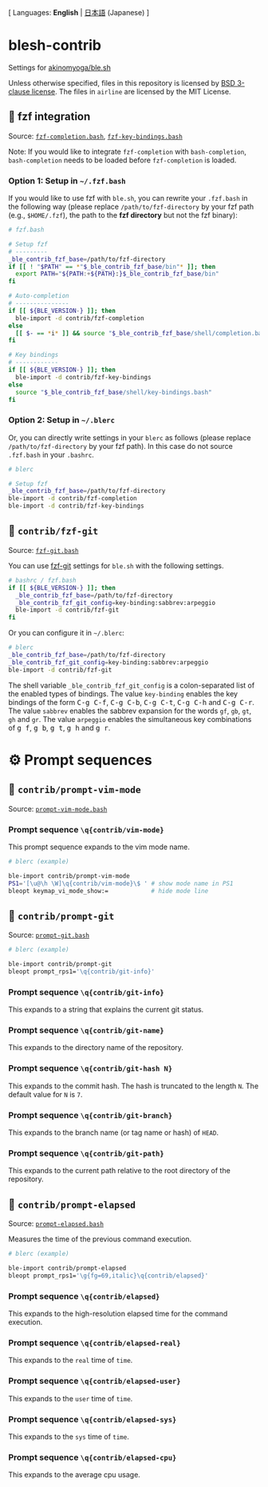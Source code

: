 [ Languages: **English** | [日本語](README-ja.md) (Japanese) ]

# blesh-contrib
Settings for [akinomyoga/ble.sh](https://github.com/akinomyoga/ble.sh)

Unless otherwise specified, files in this repository is licensed by [BSD 3-clause license](LICENSE).
The files in `airline` are licensed by the MIT License.

## :pencil: fzf integration

Source: [`fzf-completion.bash`](https://github.com/akinomyoga/blesh-contrib/blob/master/fzf-completion.bash),
  [`fzf-key-bindings.bash`](https://github.com/akinomyoga/blesh-contrib/blob/master/fzf-key-bindings.bash)

Note: If you would like to integrate `fzf-completion` with `bash-completion`, `bash-completion` needs to be loaded before `fzf-completion` is loaded.

### Option 1: Setup in `~/.fzf.bash`

If you would like to use fzf with `ble.sh`, you can rewrite your `.fzf.bash` in the following way (please replace `/path/to/fzf-directory` by your fzf path (e.g., `$HOME/.fzf`), the path to the **fzf directory** but not the fzf binary):

```bash
# fzf.bash

# Setup fzf
# ---------
_ble_contrib_fzf_base=/path/to/fzf-directory
if [[ ! "$PATH" == *"$_ble_contrib_fzf_base/bin"* ]]; then
  export PATH="${PATH:+${PATH}:}$_ble_contrib_fzf_base/bin"
fi

# Auto-completion
# ---------------
if [[ ${BLE_VERSION-} ]]; then
  ble-import -d contrib/fzf-completion
else
  [[ $- == *i* ]] && source "$_ble_contrib_fzf_base/shell/completion.bash" 2> /dev/null
fi

# Key bindings
# ------------
if [[ ${BLE_VERSION-} ]]; then
  ble-import -d contrib/fzf-key-bindings
else
  source "$_ble_contrib_fzf_base/shell/key-bindings.bash"
fi
```

### Option 2: Setup in `~/.blerc`

Or, you can directly write settings in your `blerc` as follows (please replace `/path/to/fzf-directory` by your fzf path).
In this case do not source `.fzf.bash` in your `.bashrc`.

```bash
# blerc

# Setup fzf
_ble_contrib_fzf_base=/path/to/fzf-directory
ble-import -d contrib/fzf-completion
ble-import -d contrib/fzf-key-bindings
```

## :pencil: `contrib/fzf-git`

Source: [`fzf-git.bash`](https://github.com/akinomyoga/blesh-contrib/blob/master/fzf-git.bash)

You can use [fzf-git](https://gist.github.com/junegunn/8b572b8d4b5eddd8b85e5f4d40f17236) settings for `ble.sh` with the following settings.

```bash
# bashrc / fzf.bash
if [[ ${BLE_VERSION-} ]]; then
  _ble_contrib_fzf_base=/path/to/fzf-directory
  _ble_contrib_fzf_git_config=key-binding:sabbrev:arpeggio
  ble-import -d contrib/fzf-git
fi
```

Or you can configure it in `~/.blerc`:

```bash
# blerc
_ble_contrib_fzf_base=/path/to/fzf-directory
_ble_contrib_fzf_git_config=key-binding:sabbrev:arpeggio
ble-import -d contrib/fzf-git
```

The shell variable `_ble_contrib_fzf_git_config` is a colon-separated list of the enabled types of bindings.
The value `key-binding` enables the key bindings of the form <kbd>C-g C-f</kbd>, <kbd>C-g C-b</kbd>, <kbd>C-g C-t</kbd>, <kbd>C-g C-h</kbd> and <kbd>C-g C-r</kbd>.
The value `sabbrev` enables the sabbrev expansion for the words `gf`, `gb`, `gt`, `gh` and `gr`.
The value `arpeggio` enables the simultaneous key combinations of <kbd>g f</kbd>, <kbd>g b</kbd>, <kbd>g t</kbd>, <kbd>g h</kbd> and <kbd>g r</kbd>.

# &#x2699; Prompt sequences

## :pencil: `contrib/prompt-vim-mode`

Source: [`prompt-vim-mode.bash`](https://github.com/akinomyoga/blesh-contrib/blob/master/prompt-vim-mode.bash)

### Prompt sequence `\q{contrib/vim-mode}`

This prompt sequence expands to the vim mode name.

```bash
# blerc (example)

ble-import contrib/prompt-vim-mode
PS1='[\u@\h \W]\q{contrib/vim-mode}\$ ' # show mode name in PS1
bleopt keymap_vi_mode_show:=            # hide mode line
```

## :pencil: `contrib/prompt-git`

Source: [`prompt-git.bash`](https://github.com/akinomyoga/blesh-contrib/blob/master/prompt-git.bash)

```bash
# blerc (example)

ble-import contrib/prompt-git
bleopt prompt_rps1='\q{contrib/git-info}'
```

### Prompt sequence `\q{contrib/git-info}`

This expands to a string that explains the current git status.

### Prompt sequence `\q{contrib/git-name}`

This expands to the directory name of the repository.

### Prompt sequence `\q{contrib/git-hash N}`

This expands to the commit hash.
The hash is truncated to the length `N`.
The default value for `N` is `7`.

### Prompt sequence `\q{contrib/git-branch}`

This expands to the branch name (or tag name or hash) of `HEAD`.

### Prompt sequence `\q{contrib/git-path}`

This expands to the current path relative to the root directory of the repository.

## :pencil: `contrib/prompt-elapsed`

Source: [`prompt-elapsed.bash`](https://github.com/akinomyoga/blesh-contrib/blob/master/prompt-elapsed.bash)

Measures the time of the previous command execution.

```bash
# blerc (example)

ble-import contrib/prompt-elapsed
bleopt prompt_rps1='\g{fg=69,italic}\q{contrib/elapsed}'
```

### Prompt sequence `\q{contrib/elapsed}`

This expands to the high-resolution elapsed time for the command execution.

### Prompt sequence `\q{contrib/elapsed-real}`

This expands to the `real` time of `time`.

### Prompt sequence `\q{contrib/elapsed-user}`

This expands to the `user` time of `time`.

### Prompt sequence `\q{contrib/elapsed-sys}`

This expands to the `sys` time of `time`.

### Prompt sequence `\q{contrib/elapsed-cpu}`

This expands to the average cpu usage.
